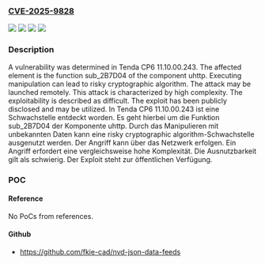 ### [CVE-2025-9828](https://cve.mitre.org/cgi-bin/cvename.cgi?name=CVE-2025-9828)
![](https://img.shields.io/static/v1?label=Product&message=CP6&color=blue)
![](https://img.shields.io/static/v1?label=Version&message=11.10.00.243%20&color=brightgreen)
![](https://img.shields.io/static/v1?label=Vulnerability&message=Cryptographic%20Issues&color=brightgreen)
![](https://img.shields.io/static/v1?label=Vulnerability&message=Risky%20Cryptographic%20Algorithm&color=brightgreen)

### Description

A vulnerability was determined in Tenda CP6 11.10.00.243. The affected element is the function sub_2B7D04 of the component uhttp. Executing manipulation can lead to risky cryptographic algorithm. The attack may be launched remotely. This attack is characterized by high complexity. The exploitability is described as difficult. The exploit has been publicly disclosed and may be utilized.
In Tenda CP6 11.10.00.243 ist eine Schwachstelle entdeckt worden. Es geht hierbei um die Funktion sub_2B7D04 der Komponente uhttp. Durch das Manipulieren mit unbekannten Daten kann eine risky cryptographic algorithm-Schwachstelle ausgenutzt werden. Der Angriff kann über das Netzwerk erfolgen. Ein Angriff erfordert eine vergleichsweise hohe Komplexität. Die Ausnutzbarkeit gilt als schwierig. Der Exploit steht zur öffentlichen Verfügung.

### POC

#### Reference
No PoCs from references.

#### Github
- https://github.com/fkie-cad/nvd-json-data-feeds

